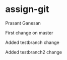 # assign-git
Prasant Ganesan

First change on master

Added testbranch change

Added testbranch2 change


